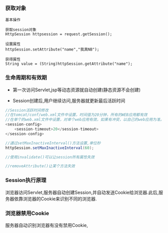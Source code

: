 ### 获取对象

```
基本操作

获取session对象
HttpSession httpsession = request.getSession();

设置属性
httpSession.setAttribute("name","我真NB");

获得属性
String value = (String)httpSession.getAttribute("name");

```

### 生命周期和有效期

- 第一次访问Servlet,jsp等动态资源就自动创建(静态资源不会创建)

- Session创建后,用户继续访问,服务器就更新最后活跃时间

```java
//Session活跃时间修改
//在tomcat/conf/web.xml文件中设置，时间值为20分钟，所有的WEB应用都有效
//在单个的web.xml文件中设置，对单个web应用有效，如果有冲突，以自己的web应用为准。
<session-config>
    <session-timeout>20</session-timeout>
</session-config>  

//通过setMaxInactiveInterval()方法设置,单位秒
httpSession.setMaxInactiveInterval(60);

//使用invalidate()可以让session所有属性失效

//removeAttribute()让某个方法失效
```

### Session执行原理

浏览器访问Servlet,服务器自动创建Session,并自动发送Cookie给浏览器.此后,服务器依靠浏览器的Cookie来识别不同的浏览器.

### 浏览器禁用Cookie

服务器自动识别浏览器有没有禁用Cookie,

